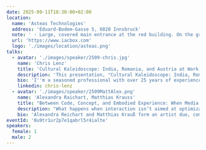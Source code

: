 ```yaml
---
date: 2025-09-11T18:30:00+02:00
location:
  name: 'Asteas Technologies'
  address: 'Eduard-Bodem-Gasse 5, 6020 Innsbruck'
  note: ' - Large, covered main entrance at the red building. On the ground floor, straight ahead to Seminarraum 2'
  url: 'https://www.iacbox.com'
  logo: './images/location/asteas.png'
talks:
  - avatar: './images/speaker/2509-chris.jpg'
    name: 'Chris Lenz'
    title: 'Cultural Kaleidoscope: India, Romania, and Austria at Work!'
    description: 'This presentation, "Cultural Kaleidoscope: India, Romania, and Austria at Work!", explores how the distinct work cultures of these three nations shape communication, collaboration, and team dynamics. We''ll examine key cultural differences to provide practical insights for building effective multinational teams and leveraging diversity as a strength in a globalized workplace.'
    bio: 'I''m a seasoned professional with over 25 years of experience in software architecture and development, with a proven track record in demanding fields like the finance and routing (network) sectors. I''m a polyglot developer fluent in Go, Java, TypeScript, Python, and Shell, with a clear preference for the reliability of strongly typed languages. For the past four years, I''ve applied this technical expertise in an engineering management role, guiding teams to build robust and scalable software.'
    linkedin: chris-lenz
  - avatar: './images/speaker/2509MattAlex.png'
    name: 'Alexandra Raichart, Matthias Krauss'
    title: "Between Code, Concept, and Embodied Experience: When Media Art Becomes a Laboratory"
    description: "What happens when interaction isn’t aimed at optimization or problem-solving – but at irritation, questioning, and experimentation? In this talk, we offer insights into our collaborative work at the intersection of media art, interaction design, and technology. As media artists and an engineer/UX designer, we work on collaborative projects where we transform bodies, space, and code into performative interfaces, endlessly working machines, and large-scale spatial installations. We demonstrate how speculative practices from the arts can inspire us to rethink alternative forms of technology use and interaction – beyond functional systems, KPIs, and clearly defined use cases."
    bio: 'Alexandra Reichart and Matthias Krauß form an artist duo, combining their diverse expertise to craft innovative artworks that merge technology, craft-based skills and performance elements. Their collaborative practice transcends traditional artistic boundaries, creating immersive installations that invite viewers to rethink their perceptions of art, technology, and interaction. Their artistic focus is on Interactive Media Installations - utilizing their deep knowledge of computer graphics and new media, their installations create dynamic, immersive environments that actively engage audiences. The duo experiments with the interplay between materials like latex and advanced technologies, generating unique forms and textures that challenge traditional artistic mediums. Their work delves into themes of human interaction, metamorphosis, autonomy, and control, offering a rich, thought-provoking commentary on the complexities of the modern human experience.'
eventId: '0u9tr1ur2p7e1qabrl5r4ialte'
speakers:
  female: 1
  male: 2
---
```

